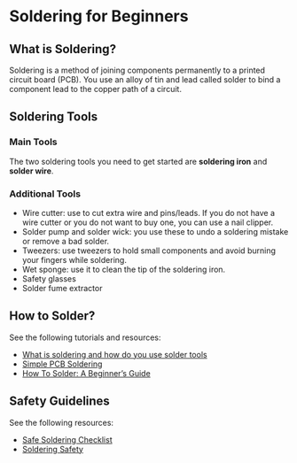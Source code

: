 # Soldering for Beginners 
## What is Soldering?
Soldering is a method of joining components permanently to a printed circuit board (PCB). You use an alloy of tin and lead called solder to bind a component lead to the copper path of a circuit.

## Soldering Tools
### Main Tools
The two soldering tools you need to get started are __soldering iron__ and __solder wire__.

### Additional Tools
+ Wire cutter: use to cut extra wire and pins/leads. If you do not have a wire cutter or you do not want to buy one, you can use a nail clipper.
+ Solder pump and solder wick: you use these to undo a soldering mistake or remove a bad solder.
+ Tweezers: use tweezers to hold small components and avoid burning your fingers while soldering. 
+ Wet sponge: use it to clean the tip of the soldering iron.
+ Safety glasses
+ Solder fume extractor

## How to Solder? 

See the following tutorials and resources: 
+ [What is soldering and how do you use solder tools](http://www.dummies.com/programming/electronics/what-is-soldering-and-how-do-you-use-solder-tools/)
+ [Simple PCB Soldering](http://www.instructables.com/id/Simple-PCB-soldering/)
+ [How To Solder: A Beginner’s Guide](https://www.makerspaces.com/how-to-solder/)

## Safety Guidelines
See the following resources:
+ [Safe Soldering Checklist](http://www.dummies.com/education/science/safe-soldering-checklist/)
+ [Soldering Safety](http://www.riccardobevilacqua.com/SolderingSafety.pdf)
